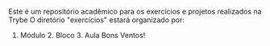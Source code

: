Este é um repositório acadêmico para os exercícios e projetos realizados na Trybe
O diretório "exercícios" estará organizado por:
1. Módulo
	2. Bloco
		3. Aula
Bons Ventos!
